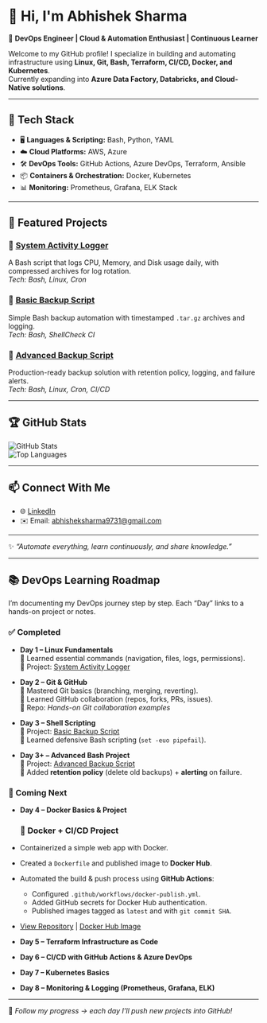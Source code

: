 # 👋 Hi, I'm Abhishek Sharma  

🚀 **DevOps Engineer | Cloud & Automation Enthusiast | Continuous Learner**  

Welcome to my GitHub profile! I specialize in building and automating infrastructure using **Linux, Git, Bash, Terraform, CI/CD, Docker, and Kubernetes**.  
Currently expanding into **Azure Data Factory, Databricks, and Cloud-Native solutions**.  

---

## 🔧 Tech Stack  
- 🖥️ **Languages & Scripting:** Bash, Python, YAML  
- ☁️ **Cloud Platforms:** AWS, Azure  
- 🛠️ **DevOps Tools:** GitHub Actions, Azure DevOps, Terraform, Ansible  
- 📦 **Containers & Orchestration:** Docker, Kubernetes  
- 📊 **Monitoring:** Prometheus, Grafana, ELK Stack  

---

## 📂 Featured Projects  

### 🔹 [System Activity Logger](https://github.com/abhisheksharma9731/system-activity-logger)  
A Bash script that logs CPU, Memory, and Disk usage daily, with compressed archives for log rotation.  
*Tech: Bash, Linux, Cron*

### 🔹 [Basic Backup Script](https://github.com/abhisheksharma9731/bash-backup-script)  
Simple Bash backup automation with timestamped `.tar.gz` archives and logging.  
*Tech: Bash, ShellCheck CI*  

### 🔹 [Advanced Backup Script](https://github.com/abhisheksharma9731/advanced-backup-script)  
Production-ready backup solution with retention policy, logging, and failure alerts.  
*Tech: Bash, Linux, Cron, CI/CD*  

---

## 🏆 GitHub Stats  
![GitHub Stats](https://github-readme-stats.vercel.app/api?username=abhisheksharma9731&show_icons=true&theme=tokyonight)  
![Top Languages](https://github-readme-stats.vercel.app/api/top-langs/?username=abhisheksharma9731&layout=compact&theme=tokyonight)

---

## 📫 Connect With Me  
- 🌐 [LinkedIn](https://www.linkedin.com/in/abhisheksharma9731/)  
- ✉️ Email: abhisheksharma9731@gmail.com  

---
✨ *“Automate everything, learn continuously, and share knowledge.”*

---

## 📚 DevOps Learning Roadmap  

I’m documenting my DevOps journey step by step. Each “Day” links to a hands-on project or notes.  

### ✅ Completed  

- **Day 1 – Linux Fundamentals**  
  🔹 Learned essential commands (navigation, files, logs, permissions).  
  🔹 Project: [System Activity Logger](https://github.com/abhisheksharma9731/system-activity-logger)  

- **Day 2 – Git & GitHub**  
  🔹 Mastered Git basics (branching, merging, reverting).  
  🔹 Learned GitHub collaboration (repos, forks, PRs, issues).  
  🔹 Repo: *Hands-on Git collaboration examples*  

- **Day 3 – Shell Scripting**  
  🔹 Project: [Basic Backup Script](https://github.com/abhisheksharma9731/bash-backup-script)  
  🔹 Learned defensive Bash scripting (`set -euo pipefail`).  

- **Day 3+ – Advanced Bash Project**  
  🔹 Project: [Advanced Backup Script](https://github.com/abhisheksharma9731/advanced-backup-script)  
  🔹 Added **retention policy** (delete old backups) + **alerting** on failure.  

### 🚀 Coming Next  

- **Day 4 – Docker Basics & Project**
  ### 🚀 Docker + CI/CD Project
- Containerized a simple web app with Docker.
- Created a `Dockerfile` and published image to **Docker Hub**.
- Automated the build & push process using **GitHub Actions**:
  - Configured `.github/workflows/docker-publish.yml`.
  - Added GitHub secrets for Docker Hub authentication.
  - Published images tagged as `latest` and with `git commit SHA`.
- [View Repository](https://github.com/abhisheksharma9731/docker-demo) | [Docker Hub Image](https://hub.docker.com/r/abhisheksharma9731/docker-demo)
 
- **Day 5 – Terraform Infrastructure as Code**  
- **Day 6 – CI/CD with GitHub Actions & Azure DevOps**  
- **Day 7 – Kubernetes Basics**  
- **Day 8 – Monitoring & Logging (Prometheus, Grafana, ELK)**  

---

📌 *Follow my progress → each day I’ll push new projects into GitHub!*  
